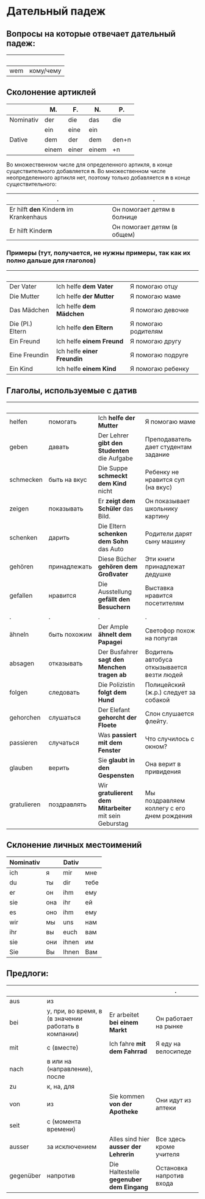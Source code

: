 # Дательный падеж

## Вопросы на которые отвечает дательный падеж: 

&nbsp;|&nbsp;      
------|----------
wem   | кому/чему

## Сколонение артиклей

&nbsp;    | M.         |  F.           | N.        | P.
----------|------------|---------------|-----------|-----
Nominativ | der        | die           | das       | die 
&nbsp;    | ein        | eine          | ein       |
Dative    | dem        | der           | dem       | den+n
&nbsp;    | einem      | einer         | einem     | +n

Во множественном числе для определенного артикля, в конце существительного добавляется **n**. Во множественном числе неопределенного артикля нет, поэтому только добавляется **n** в конце существительного:

.|.
-|-
Er hilft **den** Kinder**n** im Krankenhaus | Он помогает детям в болнице
Er hilft Kinder**n** | Он помогает детям (в общем)


### Примеры (тут, получается, не нужны примеры, так как их полно дальше для глаголов)

&nbsp;     | &nbsp;                             | &nbsp;
-----------|------------------------------------|---------------
Der Vater  | Ich helfe __dem Vater__            | Я помогаю отцу
Die Mutter       | Ich helfe **der Mutter**           | Я помогаю маме
Das Mädchen        | Ich helfe **dem Mädchen**          | Я помогаю девочке
Die (Pl.) Eltern | Ich helfe **den Eltern**           | Я помогаю родителям
Ein Freund    | Ich helfe __einem Freund__   | Я помогаю другу
Eine Freundin | Ich helfe **einer Freundin** | Я помогаю подруге
Ein Kind      | Ich helfe **einem Kind**        | Я помогаю ребенку



## Глаголы, используемые c датив

&nbsp;      | &nbsp;       | &nbsp;                                        | &nbsp;
------------|--------------|-----------------------------------------------|------
helfen      | помогать     | Ich __helfe der Mutter__                      | Я помогаю маме
geben       | давать       | Der Lehrer __gibt den Studenten__ die Aufgabe | Преподаватель дает студентам задание
schmecken   | быть на вкус | Die Suppe __schmeckt dem Kind__ nicht         | Ребенку не нравится суп (на вкус)
zeigen      | показывать   | Er __zeigt dem Schüler__ das Bild.            | Он показывает школьнику картину
schenken    | дарить       | Die Eltern __schenken dem Sohn__ das Auto     | Родители дарят сыну машину
gehören     | принадлежать | Diese Bücher __gehören dem Großvater__        | Эти книги принадлежат дедушке
gefallen    | нравится     | Die Ausstellung __gefällt den Besuchern__     | Выставка нравится посетителям
.           |.             |.                                              |.
ähneln      | быть похожим | Der Ample __ähnelt dem Papagei__              | Светофор похож на попугая
absagen     | отказывать	 | Der Busfahrer __sagt den Menchen tragen ab__  | Водитель автобуса откызывается везти людей
folgen      | следовать    | Die Polizistin __folgt dem Hund__             | Полицейский (ж.р.) следует за собакой
gehorchen   | слушаться    | Der Elefant __gehorcht der Floete__           | Слон слушается флейту.             
passieren   | случаться    | Was __passiert mit dem Fenster__              | Что случилось с окном?
glauben     | верить       | Sie __glaubt in den Gespensten__              | Она верит в привидения
gratulieren | поздравлять  | Wir __gratulierent dem Mitarbeiter__ mit sein Geburstag | Мы поздравляем коллегу с его днем рождения

## Склонение личных местоимений

Nominativ| &nbsp;   |		Dativ | &nbsp;	
----------|---------|---------|-------
ich       |	я       |	mir     |	мне
du	      |ты       |	dir     |	тебе
er	      |он       |	ihm     |	ему
sie       |	она     |	ihr     |	ей
es        |	оно	    |ihm      |	ему
wir	      |мы	      |uns	    |нам
ihr	      |вы	      |euch     |	вам
sie	      |они	    |ihnen    |	им
Sie	      |Вы     	|Ihnen    |	Вам

## Предлоги:

&nbsp;    | &nbsp;     | &nbsp;       |.
----------|------------|--------------|----------
aus       | из         |
bei       | у, при, во время, в (в значении работать в компании) | Er arbeitet __bei einem Markt__ | Он работает на рынке
mit       | с (вместе) | Ich fahre __mit dem Fahrrad__ | Я еду на велосипеде
nach      | в или на (направление), после
zu        | к, на, для |
von       | из         | Sie kommen __von der Apotheke__ | Они идут из аптеки
seit      | с (момента времени)
ausser    | за исключением | Alles sind hier **ausser der Lehrerin** | Все здесь кроме учителя
gegenüber | напротив       | Die Haltestelle __gegenuber dem Eingang__ | Остановка напротив входа

